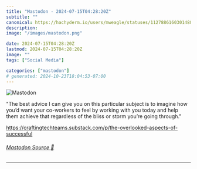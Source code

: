 ```yaml
---
title: "Mastodon - 2024-07-15T04:28:20Z"
subtitle: ""
canonical: https://hachyderm.io/users/mweagle/statuses/112788616030148852
description:
image: "/images/mastodon.png"

date: 2024-07-15T04:28:20Z
lastmod: 2024-07-15T04:28:20Z
image: ""
tags: ["Social Media"]

categories: ["mastodon"]
# generated: 2024-10-23T18:04:53-07:00
---
```

![Mastodon](/images/mastodon.png)

<p>&quot;The best advice I can give you on this particular subject is to imagine how you’d want your co-workers to feel by working with you today and help them achieve that regardless of the bliss or storm you’re going through.&quot;</p><p><a href="https://craftingtechteams.substack.com/p/the-overlooked-aspects-of-successful" target="_blank" rel="nofollow noopener noreferrer" translate="no"><span class="invisible">https://</span><span class="ellipsis">craftingtechteams.substack.com</span><span class="invisible">/p/the-overlooked-aspects-of-successful</span></a></p>


###### [Mastodon Source 🐘](https://hachyderm.io/@mweagle/112788616030148852)

___
